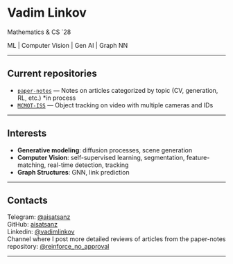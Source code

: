 # Vadim Linkov
Mathematics & CS `28

ML | Computer Vision | Gen AI | Graph NN

---

## Current repositories

- [`paper-notes`](https://github.com/aisatsanz/paper-notes) — Notes on articles categorized by topic (CV, generation, RL, etc.) *in process
- [`MCMOT-ISS`](https://github.com/KirillKlem/MCMOT-ISS) — Object tracking on video with multiple cameras and IDs

---

## Interests

- **Generative modeling**: diffusion processes, scene generation
- **Computer Vision**: self-supervised learning, segmentation, feature-matching, real-time detection, tracking
- **Graph Structures**: GNN, link prediction

---

## Contacts

Telegram: [@aisatsanz](https://t.me/aisatsanz)  
GitHub: [aisatsanz](https://github.com/aisatsanz)  
Linkedin: [@vadimlinkov](https://www.linkedin.com/in/vadimlinkov/)  
Channel where I post more detailed reviews of articles from the paper-notes repository: [@reinforce_no_approval](https://t.me/reinforce_no_approval)

---
